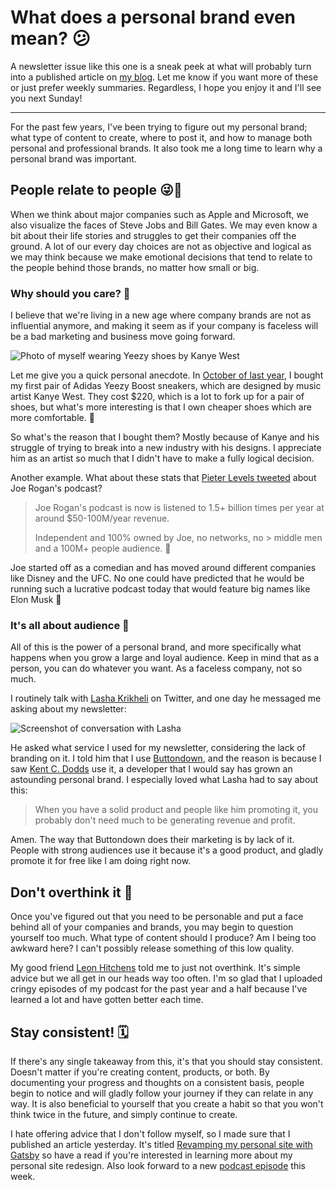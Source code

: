# What does a personal brand even mean? 😕

A newsletter issue like this one is a sneak peek at what will probably turn into a published article on [my blog](https://sunnysingh.io/blog). Let me know if you want more of these or just prefer weekly summaries. Regardless, I hope you enjoy it and I'll see you next Sunday!

---

For the past few years, I've been trying to figure out my personal brand; what type of content to create, where to post it, and how to manage both personal and professional brands. It also took me a long time to learn why a personal brand was important.

## People relate to people 😜🤗

When we think about major companies such as Apple and Microsoft, we also visualize the faces of Steve Jobs and Bill Gates. We may even know a bit about their life stories and struggles to get their companies off the ground. A lot of our every day choices are not as objective and logical as we may think because we make emotional decisions that tend to relate to the people behind those brands, no matter how small or big.

### Why should you care? 🤨

I believe that we're living in a new age where company brands are not as influential anymore, and making it seem as if your company is faceless will be a bad marketing and business move going forward.

![Photo of myself wearing Yeezy shoes by Kanye West](https://buttondown.s3.us-west-2.amazonaws.com/images/49466347-67ad-4674-ab8e-15adca223943.jpg)

Let me give you a quick personal anecdote. In [October of last year](https://www.instagram.com/p/BocmuvbnchF/), I bought my first pair of Adidas Yeezy Boost sneakers, which are designed by music artist Kanye West. They cost $220, which is a lot to fork up for a pair of shoes, but what's more interesting is that I own cheaper shoes which are more comfortable. 🤔

So what's the reason that I bought them? Mostly because of Kanye and his struggle of trying to break into a new industry with his designs. I appreciate him as an artist so much that I didn't have to make a fully logical decision.

Another example. What about these stats that [Pieter Levels tweeted](https://twitter.com/levelsio/status/1080443224194314241) about Joe Rogan's podcast?

> Joe Rogan's podcast is now is listened to 1.5+ billion times per year at around $50-100M/year revenue.
> 
> Independent and 100% owned by Joe, no networks, no > middle men and a 100M+ people audience. 👏
> 

Joe started off as a comedian and has moved around different companies like Disney and the UFC. No one could have predicted that he would be running such a lucrative podcast today that would feature big names like Elon Musk 🤯

### It's all about audience 👀

All of this is the power of a personal brand, and more specifically what happens when you grow a large and loyal audience. Keep in mind that as a person, you can do whatever you want. As a faceless company, not so much.

I routinely talk with [Lasha Krikheli](https://twitter.com/LashaKrikheli) on Twitter, and one day he messaged me asking about my newsletter:

 ![Screenshot of conversation with Lasha](https://buttondown.s3.us-west-2.amazonaws.com/images/bcbc4922-7f75-444e-be8a-7191548222b2.png)
 
 He asked what service I used for my newsletter, considering the lack of branding on it. I told him that I use [Buttondown](https://buttondown.email/), and the reason is because I saw [Kent C. Dodds](https://kentcdodds.com/) use it, a developer that I would say has grown an astounding personal brand. I especially loved what Lasha had to say about this:
 
 > When you have a solid product and people like him promoting it, you probably don't need much to be generating revenue and profit.
 
Amen. The way that Buttondown does their marketing is by lack of it. People with strong audiences use it because it's a good product, and gladly promote it for free like I am doing right now.

## Don't overthink it 🧠

Once you've figured out that you need to be personable and put a face behind all of your companies and brands, you may begin to question yourself too much. What type of content should I produce? Am I being too awkward here? I can't possibly release something of this low quality.

My good friend [Leon Hitchens](https://twitter.com/leonhitchens) told me to just not overthink. It's simple advice but we all get in our heads way too often. I'm so glad that I uploaded cringy episodes of my podcast for the past year and a half because I've learned a lot and have gotten better each time.

## Stay consistent! 🗓

If there's any single takeaway from this, it's that you should stay consistent. Doesn't matter if you're creating content, products, or both. By documenting your progress and thoughts on a consistent basis, people begin to notice and will gladly follow your journey if they can relate in any way. It is also beneficial to yourself that you create a habit so that you won't think twice in the future, and simply continue to create.

I hate offering advice that I don't follow myself, so I made sure that I published an article yesterday. It's titled [Revamping my personal site with Gatsby](https://sunnysingh.io/blog/revamping-personal-site-gatsby) so have a read if you're interested in learning more about my personal site redesign. Also look forward to a new [podcast episode](https://sunnycommutes.fm/) this week.
